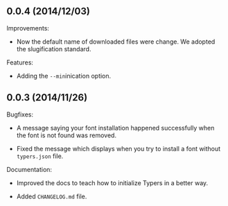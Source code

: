 ## 0.0.4 (2014/12/03)

Improvements:

- Now the default name of downloaded files were change. We adopted the slugification standard.

Features:

- Adding the `--min`inication option.

## 0.0.3 (2014/11/26)

Bugfixes:

- A message saying your font installation happened successfully when the font
is not found was removed.

- Fixed the message which displays when you try to install a font without
`typers.json` file.

Documentation:

- Improved the docs to teach how to initialize Typers in a better way.

- Added `CHANGELOG.md` file.

